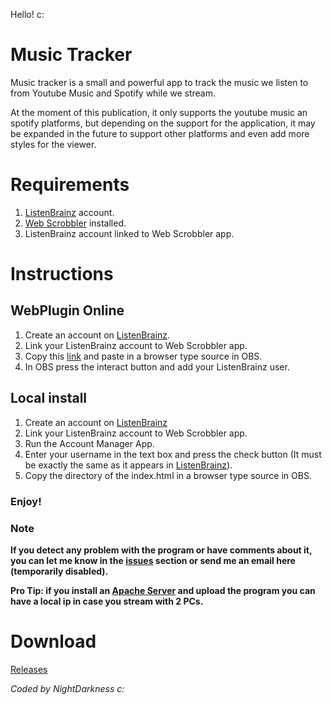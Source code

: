 Hello! c:

# Music Tracker

Music tracker is a small and powerful app to track the music we listen to from Youtube Music and Spotify while we stream.

At the moment of this publication, it only supports the youtube music an spotify platforms, but depending on the support for the application, it may be expanded in the future to support other platforms and even add more styles for the viewer.

# Requirements

1) [ListenBrainz](https://listenbrainz.org/) account.
2) [Web Scrobbler](https://chrome.google.com/webstore/detail/web-scrobbler/hhinaapppaileiechjoiifaancjggfjm?hl=en) installed.
3) ListenBrainz account linked to Web Scrobbler app.
# Instructions

## WebPlugin Online

1) Create an account on [ListenBrainz](https://listenbrainz.org/).
2) Link your ListenBrainz account to Web Scrobbler app.
3) Copy this [link](https://nightdarkness.github.io/Music_Tracker/) and paste in a browser type source in OBS.
4) In OBS press the interact button and add your ListenBrainz user.

## Local install

1) Create an account on [ListenBrainz](https://listenbrainz.org/)
2) Link your ListenBrainz account to Web Scrobbler app.
3) Run the Account Manager App.
4) Enter your username in the text box and press the check button (It must be exactly the same as it appears in [ListenBrainz](https://listenbrainz.org/)).
5) Copy the directory of the index.html in a browser type source in OBS.

### Enjoy!

### Note

**If you detect any problem with the program or have comments about it, you can let me know in the [issues](https://github.com/NIghtDarkness/Music_Tracker/issues) section or send me an email here (temporarily disabled).**


**Pro Tip: if you install an [Apache Server](https://httpd.apache.org/download.cgi) and upload the program you can have a local ip in case you stream with 2 PCs.**

# Download

[Releases](https://github.com/NIghtDarkness/Music_Tracker/releases)

_Coded by NightDarkness c:_
